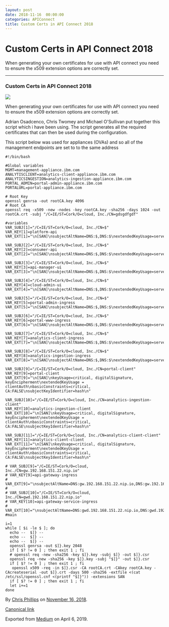 ```yaml
---
layout: post
date: 2018-11-16  00:00:00
categories: APIConnect
title: Custom Certs in API Connect 2018
---
```


Custom Certs in API Connect 2018 
================================

 
When generating your own certificates for use with API connect you need
to ensure the x509 extension options are correctly set.


 
 
 

------------------------------------------------------------------------


 
 
### Custom Certs in API Connect 2018 

![](https://cdn-images-1.medium.com/max/600/0*zRF-4_vZpkunUNXo.png)

When generating your own certificates for use with API connect you need
to ensure the x509 extension options are correctly set.

Adrian Osadcenco, Chris Twomey and Michael O'Sullivan put together this
script which i have been using. The script generates all the required
certificates that can then be used during the configuration.

This script below was used for appliances (OVAs) and so all of the
management endpoints are set to to the same address

``` 
#!/bin/bash
```

``` 
#Global variables
MGMT=management-appliance.ibm.com
ANALYTISCLIENT=analytics-client-appliance.ibm.com
ANALYTICSINGESTION=analytics-ingestion-appliance.ibm.com
PORTAL_ADMIN=portal-admin-appliance.ibm.com
PORTALURL=portal-appliance.ibm.com
```

``` 
# Root Key
openssl genrsa -out rootCA.key 4096
# Root CA
openssl req -x509 -new -nodes -key rootCA.key -sha256 -days 1024 -out rootCA.crt -subj "/C=IE/ST=Cork/O=cloud, Inc./CN=gdsgdfgdf"
```

``` 
#variables
VAR_SUBJ[1]="/C=IE/ST=Cork/O=cloud, Inc./CN=$"
VAR_KEY[1]=platform-api
VAR_EXT[1]="\n[SAN]\nsubjectAltName=DNS:$,DNS:$\nextendedKeyUsage=serverAuth"
```

``` 
VAR_SUBJ[2]="/C=IE/ST=Cork/O=cloud, Inc./CN=$"
VAR_KEY[2]=consumer-api
VAR_EXT[2]="\n[SAN]\nsubjectAltName=DNS:$,DNS:$\nextendedKeyUsage=serverAuth"
```

``` 
VAR_SUBJ[3]="/C=IE/ST=Cork/O=cloud, Inc./CN=$"
VAR_KEY[3]=api-manager-ui
VAR_EXT[3]="\n[SAN]\nsubjectAltName=DNS:$,DNS:$\nextendedKeyUsage=serverAuth"
```

``` 
VAR_SUBJ[4]="/C=IE/ST=Cork/O=cloud, Inc./CN=$"
VAR_KEY[4]=cloud-admin-ui
VAR_EXT[4]="\n[SAN]\nsubjectAltName=DNS:$,DNS:$\nextendedKeyUsage=serverAuth"
```

``` 
VAR_SUBJ[5]="/C=IE/ST=Cork/O=cloud, Inc./CN=$"
VAR_KEY[5]=portal-admin-ingress
VAR_EXT[5]="\n[SAN]\nsubjectAltName=DNS:$,DNS:$\nextendedKeyUsage=serverAuth"
```

``` 
VAR_SUBJ[6]="/C=IE/ST=Cork/O=cloud, Inc./CN=$"
VAR_KEY[6]=portal-www-ingress
VAR_EXT[6]="\n[SAN]\nsubjectAltName=DNS:$,DNS:$\nextendedKeyUsage=serverAuth"
```

``` 
VAR_SUBJ[7]="/C=IE/ST=Cork/O=cloud, Inc./CN=$"
VAR_KEY[7]=analytics-client-ingress
VAR_EXT[7]="\n[SAN]\nsubjectAltName=DNS:$,DNS:$\nextendedKeyUsage=serverAuth"
```

``` 
VAR_SUBJ[8]="/C=IE/ST=Cork/O=cloud, Inc./CN=$"
VAR_KEY[8]=analytics-ingestion-ingress
VAR_EXT[8]="\n[SAN]\nsubjectAltName=DNS:$,DNS:$\nextendedKeyUsage=serverAuth"
```

``` 
VAR_SUBJ[9]="/C=IE/ST=Cork/O=cloud, Inc./CN=portal-client"
VAR_KEY[9]=portal-client
VAR_EXT[9]="\n[SAN]\nkeyUsage=critical, digitalSignature, keyEncipherment\nextendedKeyUsage = clientAuth\nbasicConstraints=critical, CA:FALSE\nsubjectKeyIdentifier=hash\n"
```

``` 
VAR_SUBJ[10]="/C=IE/ST=Cork/O=cloud, Inc./CN=analytics-ingestion-client"
VAR_KEY[10]=analytics-ingestion-client
VAR_EXT[10]="\n[SAN]\nkeyUsage=critical, digitalSignature, keyEncipherment\nextendedKeyUsage = clientAuth\nbasicConstraints=critical, CA:FALSE\nsubjectKeyIdentifier=hash\n"
```

``` 
VAR_SUBJ[11]="/C=IE/ST=Cork/O=cloud, Inc./CN=analytics-client-client"
VAR_KEY[11]=analytics-client-client
VAR_EXT[11]="\n[SAN]\nkeyUsage=critical, digitalSignature, keyEncipherment\nextendedKeyUsage = clientAuth\nbasicConstraints=critical, CA:FALSE\nsubjectKeyIdentifier=hash\n"
```

``` 
# VAR_SUBJ[9]="/C=IE/ST=Cork/O=cloud, Inc./CN=gw.192.168.151.22.nip.io"
# VAR_KEY[9]=api-gateway-ingress
# VAR_EXT[9]="\nsubjectAltName=DNS:gw.192.168.151.22.nip.io,DNS:gw.192.168.151.22.nip.io\nextendedKeyUsage=serverAuth"
#
# VAR_SUBJ[10]="/C=IE/ST=Cork/O=cloud, Inc./CN=gwd.192.168.151.22.nip.io"
# VAR_KEY[10]=api-gateway-service-ingress
# VAR_EXT[10]="\nsubjectAltName=DNS:gwd.192.168.151.22.nip.io,DNS:gwd.192.168.151.22.nip.io\nextendedKeyUsage=serverAuth"
#main
```

``` 
i=1
while [ $i -le $ ]; do
  echo --  $]} --
  echo --  $]} --
  echo --  $]} --
  openssl genrsa -out $]}.key 2048
  if [ $? != 0 ] ; then exit 1 ; fi
  # openssl req -new -sha256 -key $]}.key -subj $]} -out $]}.csr
  openssl req -new -sha256 -key $]}.key -subj "$]}" -out $]}.csr
  if [ $? != 0 ] ; then exit 1 ; fi
   openssl x509 -req -in $]}.csr -CA rootCA.crt -CAkey rootCA.key -CAcreateserial -out $]}.crt -days 500 -sha256 -extfile <(cat /etc/ssl/openssl.cnf <(printf "$]}")) -extensions SAN
  if [ $? != 0 ] ; then exit 1 ; fi
  let i+=1
done
```





By [Chris Phillips](https://medium.com/@cminion) on
[November 16, 2018](https://medium.com/p/c7aacecd7b44).

[Canonical
link](https://medium.com/@cminion/custom-certs-in-api-connect-2018-c7aacecd7b44)

Exported from [Medium](https://medium.com) on April 6, 2019.
